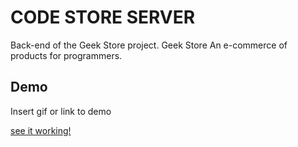 # CODE STORE SERVER

Back-end of the Geek Store project. Geek Store An e-commerce of products for programmers.

## Demo

Insert gif or link to demo

[see it working!](https://geekstore.emanoelpedro.com)